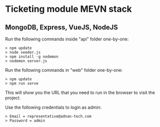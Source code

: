 # Ticketing module MEVN stack

## MongoDB, Express, VueJS, NodeJS

Run the following commands inside "api" folder one-by-one:

	> npm update
	> node seeder.js
	> npm install -g nodemon
	> nodemon server.js

Run the following commands in "web" folder one-by-one:

	> npm update
	> npm run serve

This will show you the URL that you need to run in the browser to visit the project.

Use the following credentials to login as admin:

	> Email = representative@adnan-tech.com
	> Password = admin